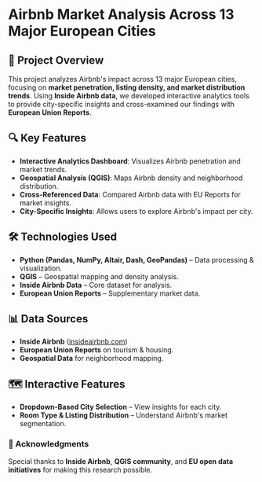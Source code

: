 # Airbnb Market Analysis Across 13 Major European Cities

## 📌 Project Overview
This project analyzes Airbnb's impact across 13 major European cities, focusing on **market penetration, listing density, and market distribution trends**. Using **Inside Airbnb data**, we developed interactive analytics tools to provide city-specific insights and cross-examined our findings with **European Union Reports**.

## 🔍 Key Features
- **Interactive Analytics Dashboard**: Visualizes Airbnb penetration and market trends.
- **Geospatial Analysis (QGIS)**: Maps Airbnb density and neighborhood distribution.
- **Cross-Referenced Data**: Compared Airbnb data with EU Reports for market insights.
- **City-Specific Insights**: Allows users to explore Airbnb's impact per city.

## 🛠️ Technologies Used
- **Python (Pandas, NumPy, Altair, Dash, GeoPandas)** – Data processing & visualization.
- **QGIS** – Geospatial mapping and density analysis.
- **Inside Airbnb Data** – Core dataset for analysis.
- **European Union Reports** – Supplementary market data.

## 📊 Data Sources
- **Inside Airbnb** ([insideairbnb.com](http://insideairbnb.com))
- **European Union Reports** on tourism & housing.
- **Geospatial Data** for neighborhood mapping.

## 🗺️ Interactive Features
- **Dropdown-Based City Selection** – View insights for each city.
- **Room Type & Listing Distribution** – Understand Airbnb's market segmentation.
  
### 🔖 Acknowledgments
Special thanks to **Inside Airbnb**, **QGIS community**, and **EU open data initiatives** for making this research possible.


